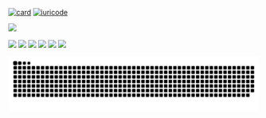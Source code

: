 [![card](https://github-readme-stats.vercel.app/api?username=lulucasalves&theme=cobalt)](https://github-readme-stats.vercel.app/api?username=lulucasalves&theme=cobalt)
[![iuricode](https://github-readme-stats.vercel.app/api/top-langs/?username=lulucasalves&hide=html&layout=compact&theme=cobalt)](https://github-readme-stats.vercel.app/api?username=lulucasalves&theme=cobalt)


[<img src="https://img.shields.io/badge/LinkedIn-0077B5?style=for-the-badge&logo=linkedin&logoColor=white" />](https://www.linkedin.com/in/lulucasalves/)



<img src="https://img.shields.io/badge/Python-14354C?style=for-the-badge&logo=python&logoColor=white" />   <img src="https://img.shields.io/badge/JavaScript-F7DF1E?style=for-the-badge&logo=javascript&logoColor=black" /> <img src="https://img.shields.io/badge/HTML5-E34F26?style=for-the-badge&logo=html5&logoColor=white" /> <img src="https://img.shields.io/badge/CSS3-1572B6?style=for-the-badge&logo=css3&logoColor=white" /> <img src="https://img.shields.io/badge/React-20232A?style=for-the-badge&logo=react&logoColor=61DAFB" /> <img src="https://img.shields.io/badge/Bootstrap-563D7C?style=for-the-badge&logo=bootstrap&logoColor=white" /> <p align="center" >

 ![Snake animation](https://github.com/ellen2121/ellen2121/blob/output/github-contribution-grid-snake.svg)
 
<!--
**lulucasalves/lulucasalves** is a ✨ _special_ ✨ repository because its `README.md` (this file) appears on your GitHub profile.

Here are some ideas to get you started:

- 🔭 I’m currently working on ...
- 🌱 I’m currently learning ...
- 👯 I’m looking to collaborate on ...
- 🤔 I’m looking for help with ...
- 💬 Ask me about ...
- 📫 How to reach me: ...
- 😄 Pronouns: ...
- ⚡ Fun fact: ...
-->
